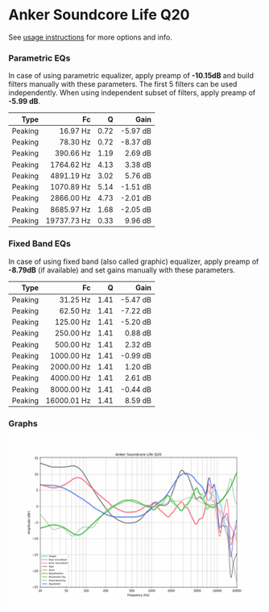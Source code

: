 # Anker Soundcore Life Q20
See [usage instructions](https://github.com/jaakkopasanen/AutoEq#usage) for more options and info.

### Parametric EQs
In case of using parametric equalizer, apply preamp of **-10.15dB** and build filters manually
with these parameters. The first 5 filters can be used independently.
When using independent subset of filters, apply preamp of **-5.99 dB**.

| Type    | Fc          |    Q | Gain     |
|--------:|------------:|-----:|---------:|
| Peaking | 16.97 Hz    | 0.72 | -5.97 dB |
| Peaking | 78.30 Hz    | 0.72 | -8.37 dB |
| Peaking | 390.66 Hz   | 1.19 | 2.69 dB  |
| Peaking | 1764.62 Hz  | 4.13 | 3.38 dB  |
| Peaking | 4891.19 Hz  | 3.02 | 5.76 dB  |
| Peaking | 1070.89 Hz  | 5.14 | -1.51 dB |
| Peaking | 2866.00 Hz  | 4.73 | -2.01 dB |
| Peaking | 8685.97 Hz  | 1.68 | -2.05 dB |
| Peaking | 19737.73 Hz | 0.33 | 9.96 dB  |

### Fixed Band EQs
In case of using fixed band (also called graphic) equalizer, apply preamp of **-8.79dB**
(if available) and set gains manually with these parameters.

| Type    | Fc          |    Q | Gain     |
|--------:|------------:|-----:|---------:|
| Peaking | 31.25 Hz    | 1.41 | -5.47 dB |
| Peaking | 62.50 Hz    | 1.41 | -7.22 dB |
| Peaking | 125.00 Hz   | 1.41 | -5.20 dB |
| Peaking | 250.00 Hz   | 1.41 | 0.88 dB  |
| Peaking | 500.00 Hz   | 1.41 | 2.32 dB  |
| Peaking | 1000.00 Hz  | 1.41 | -0.99 dB |
| Peaking | 2000.00 Hz  | 1.41 | 1.20 dB  |
| Peaking | 4000.00 Hz  | 1.41 | 2.61 dB  |
| Peaking | 8000.00 Hz  | 1.41 | -0.44 dB |
| Peaking | 16000.01 Hz | 1.41 | 8.59 dB  |

### Graphs
![](./Anker%20Soundcore%20Life%20Q20.png)